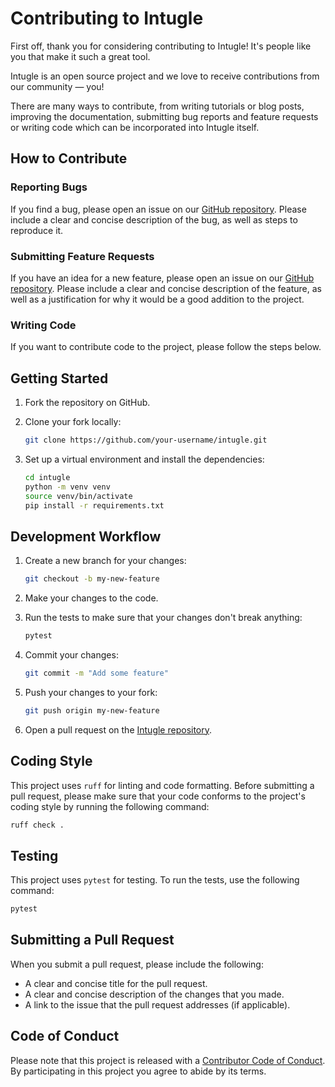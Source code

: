 # Contributing to Intugle

First off, thank you for considering contributing to Intugle! It's people like you that make it such a great tool.

Intugle is an open source project and we love to receive contributions from our community — you!

There are many ways to contribute, from writing tutorials or blog posts, improving the documentation, submitting bug reports and feature requests or writing code which can be incorporated into Intugle itself.

## How to Contribute

### Reporting Bugs

If you find a bug, please open an issue on our [GitHub repository](https://github.com/Intugle/data-tools/issues). Please include a clear and concise description of the bug, as well as steps to reproduce it.

### Submitting Feature Requests

If you have an idea for a new feature, please open an issue on our [GitHub repository](https://github.com/Intugle/data-tools/issues). Please include a clear and concise description of the feature, as well as a justification for why it would be a good addition to the project.

### Writing Code

If you want to contribute code to the project, please follow the steps below.

## Getting Started

1.  Fork the repository on GitHub.
2.  Clone your fork locally:

    ```bash
    git clone https://github.com/your-username/intugle.git
    ```

3.  Set up a virtual environment and install the dependencies:

    ```bash
    cd intugle
    python -m venv venv
    source venv/bin/activate
    pip install -r requirements.txt
    ```

## Development Workflow

1.  Create a new branch for your changes:

    ```bash
    git checkout -b my-new-feature
    ```

2.  Make your changes to the code.

3.  Run the tests to make sure that your changes don't break anything:

    ```bash
    pytest
    ```

4.  Commit your changes:

    ```bash
    git commit -m "Add some feature"
    ```

5.  Push your changes to your fork:

    ```bash
    git push origin my-new-feature
    ```

6.  Open a pull request on the [Intugle repository](https://github.com/Intugle/data-tools/pulls).

## Coding Style

This project uses `ruff` for linting and code formatting. Before submitting a pull request, please make sure that your code conforms to the project's coding style by running the following command:

```bash
ruff check .
```

## Testing

This project uses `pytest` for testing. To run the tests, use the following command:

```bash
pytest
```

## Submitting a Pull Request

When you submit a pull request, please include the following:

*   A clear and concise title for the pull request.
*   A clear and concise description of the changes that you made.
*   A link to the issue that the pull request addresses (if applicable).

## Code of Conduct

Please note that this project is released with a [Contributor Code of Conduct](CODE_OF_CONDUCT.md). By participating in this project you agree to abide by its terms.
